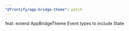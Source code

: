 ```yaml
---
"@frontify/app-bridge-theme": patch
---
```


feat: extend AppBridgeTheme Event types to include State
